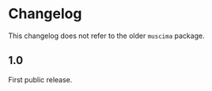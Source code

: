 

Changelog
=========

This changelog does not refer to the older ``muscima`` package.

1.0
---

First public release.

